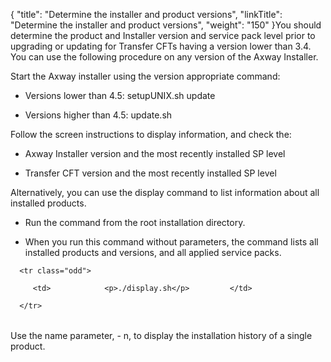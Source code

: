 {
    "title": "Determine the installer and product versions",
    "linkTitle": "Determine the installer and product versions",
    "weight": "150"
}You should determine the product and Installer version and service pack level prior to upgrading or updating for Transfer CFTs having a version lower than 3.4. You can use the following procedure on any version of the Axway Installer.

Start the Axway installer using the version appropriate command:

-   Versions lower than 4.5: setupUNIX.sh update
-   Versions higher than 4.5: update.sh

Follow the screen instructions to display information, and check the:

-   Axway Installer version and the most recently installed SP level
-   Transfer CFT version and the most recently installed SP level

Alternatively, you can use the display command to list information about all installed products.

-   Run the command from the root installation directory.
-   When you run this command without parameters, the command lists all installed products and versions, and all applied service packs.

<table data-cellspacing="0">
   <tbody>
      <tr class="odd">
         <td>            <p>./display.sh</p>         </td>
      </tr>
   </tbody>
</table>

Use the name parameter, - n, to display the installation history of a single product.
